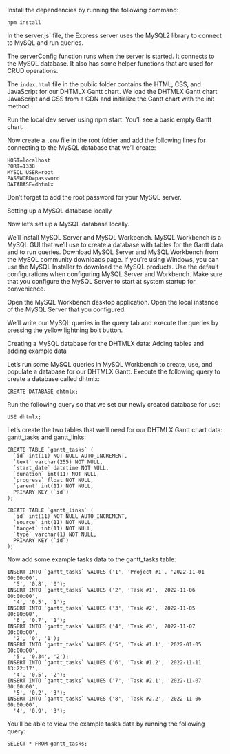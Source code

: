 Install the dependencies by running the following command:

```
npm install
```
In the server.js` file, the Express server uses the MySQL2 library to connect to MySQL and run queries.


The serverСonfig function runs when the server is started. It connects to the MySQL database. It also has some helper functions that are used for CRUD operations.


The `index.html` file in the public folder contains the HTML, CSS, and JavaScript for our DHTMLX Gantt chart. We load the DHTMLX Gantt chart JavaScript and CSS from a CDN and initialize the Gantt chart with the init method.

Run the local dev server using npm start. You’ll see a basic empty Gantt chart.

Now create a `.env` file in the root folder and add the following lines for connecting to the MySQL database that we’ll create:

```
HOST=localhost
PORT=1338
MYSQL_USER=root
PASSWORD=password
DATABASE=dhtmlx
```

Don’t forget to add the root password for your MySQL server.

Setting up a MySQL database locally

Now let’s set up a MySQL database locally.

We’ll install MySQL Server and MySQL Workbench. MySQL Workbench is a MySQL GUI that we’ll use to create a database with tables for the Gantt data and to run queries. Download MySQL Server and MySQL Workbench from the MySQL community downloads page. If you’re using Windows, you can use the MySQL Installer to download the MySQL products. Use the default configurations when configuring MySQL Server and Workbench. Make sure that you configure the MySQL Server to start at system startup for convenience.

Open the MySQL Workbench desktop application. Open the local instance of the MySQL Server that you configured.

We’ll write our MySQL queries in the query tab and execute the queries by pressing the yellow lightning bolt button.

Creating a MySQL database for the DHTMLX data: Adding tables and adding example data

Let’s run some MySQL queries in MySQL Workbench to create, use, and populate a database for our DHTMLX Gantt. Execute the following query to create a database called dhtmlx:


```
CREATE DATABASE dhtmlx;
```

Run the following query so that we set our newly created database for use:

```
USE dhtmlx;
```

Let’s create the two tables that we’ll need for our DHTMLX Gantt chart data: gantt_tasks and gantt_links:

```
CREATE TABLE `gantt_tasks` (
  `id` int(11) NOT NULL AUTO_INCREMENT,
  `text` varchar(255) NOT NULL,
  `start_date` datetime NOT NULL,
  `duration` int(11) NOT NULL,
  `progress` float NOT NULL,
  `parent` int(11) NOT NULL,
  PRIMARY KEY (`id`)
);
```


```
CREATE TABLE `gantt_links` (
  `id` int(11) NOT NULL AUTO_INCREMENT,
  `source` int(11) NOT NULL,
  `target` int(11) NOT NULL,
  `type` varchar(1) NOT NULL,
  PRIMARY KEY (`id`)
);

```

Now add some example tasks data to the gantt_tasks table:

```
INSERT INTO `gantt_tasks` VALUES ('1', 'Project #1', '2022-11-01 00:00:00',
  '5', '0.8', '0');
INSERT INTO `gantt_tasks` VALUES ('2', 'Task #1', '2022-11-06 00:00:00',
  '4', '0.5', '1');
INSERT INTO `gantt_tasks` VALUES ('3', 'Task #2', '2022-11-05 00:00:00',
  '6', '0.7', '1');
INSERT INTO `gantt_tasks` VALUES ('4', 'Task #3', '2022-11-07 00:00:00',
  '2', '0', '1');
INSERT INTO `gantt_tasks` VALUES ('5', 'Task #1.1', '2022-01-05 00:00:00',
  '5', '0.34', '2');
INSERT INTO `gantt_tasks` VALUES ('6', 'Task #1.2', '2022-11-11 13:22:17',
  '4', '0.5', '2');
INSERT INTO `gantt_tasks` VALUES ('7', 'Task #2.1', '2022-11-07 00:00:00',
  '5', '0.2', '3');
INSERT INTO `gantt_tasks` VALUES ('8', 'Task #2.2', '2022-11-06 00:00:00',
  '4', '0.9', '3');
```

You’ll be able to view the example tasks data by running the following query:

```
SELECT * FROM gantt_tasks;
```